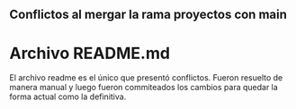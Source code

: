 ## Conflictos al mergar la rama proyectos con main

# Archivo README.md

El archivo readme es el único que presentó conflictos. Fueron resuelto de manera manual y luego fueron commiteados los cambios para quedar la forma actual como la definitiva.